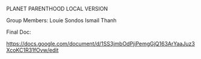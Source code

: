 PLANET PARENTHOOD LOCAL VERSION

Group Members:
Louie 
Sondos
Ismail
Thanh

Final Doc:

https://docs.google.com/document/d/1SS3jmbOdPjiPemgGjQ163ArYaaJuz3XcoKC1R31fOvw/edit